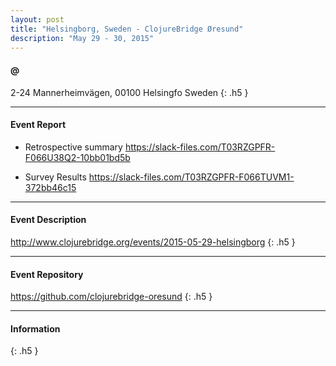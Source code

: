 ```yaml
---
layout: post
title: "Helsingborg, Sweden - ClojureBridge Øresund"
description: "May 29 - 30, 2015"
---
```


#### @

2-24 Mannerheimvägen, 00100 Helsingfo Sweden
{: .h5 }

---

#### Event Report

- Retrospective summary
    <https://slack-files.com/T03RZGPFR-F066U38Q2-10bb01bd5b>

-  Survey Results
    <https://slack-files.com/T03RZGPFR-F066TUVM1-372bb46c15>

---

#### Event Description

<http://www.clojurebridge.org/events/2015-05-29-helsingborg>
{: .h5 }

---

#### Event Repository

<https://github.com/clojurebridge-oresund>
{: .h5 }

---

#### Information

{: .h5 }

